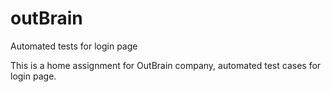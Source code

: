 # outBrain
Automated tests for login page

This is a home assignment for OutBrain company, automated test cases for login page. 


